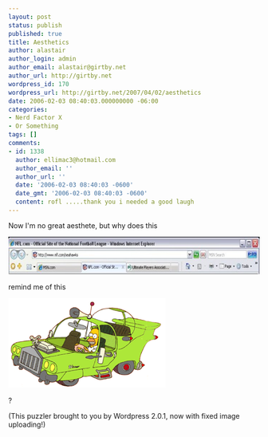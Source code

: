 ```yaml
---
layout: post
status: publish
published: true
title: Aesthetics
author: alastair
author_login: admin
author_email: alastair@girtby.net
author_url: http://girtby.net
wordpress_id: 170
wordpress_url: http://girtby.net/2007/04/02/aesthetics
date: 2006-02-03 08:40:03.000000000 -06:00
categories:
- Nerd Factor X
- Or Something
tags: []
comments:
- id: 1338
  author: ellimac3@hotmail.com
  author_email: ''
  author_url: ''
  date: '2006-02-03 08:40:03 -0600'
  date_gmt: '2006-02-03 08:40:03 -0600'
  content: rofl .....thank you i needed a good laugh
---
```

Now I'm no great aesthete, but why does this

<a href="http://blogs.msdn.com/ie/archive/2006/02/01/522737.aspx"><img src="/images/ie7-ui.jpg" height="75" width="700" alt="Screenshot of IE7 beta" class="centered" /></a>

remind me of this

<a href="http://www.snpp.com/episodes/7F16.html"><img src="/images/homer-car.gif" height="180" width="315" alt="Homer's Car" class="centered" /></a>

?

(This puzzler brought to you by Wordpress 2.0.1, now with fixed image uploading!)
